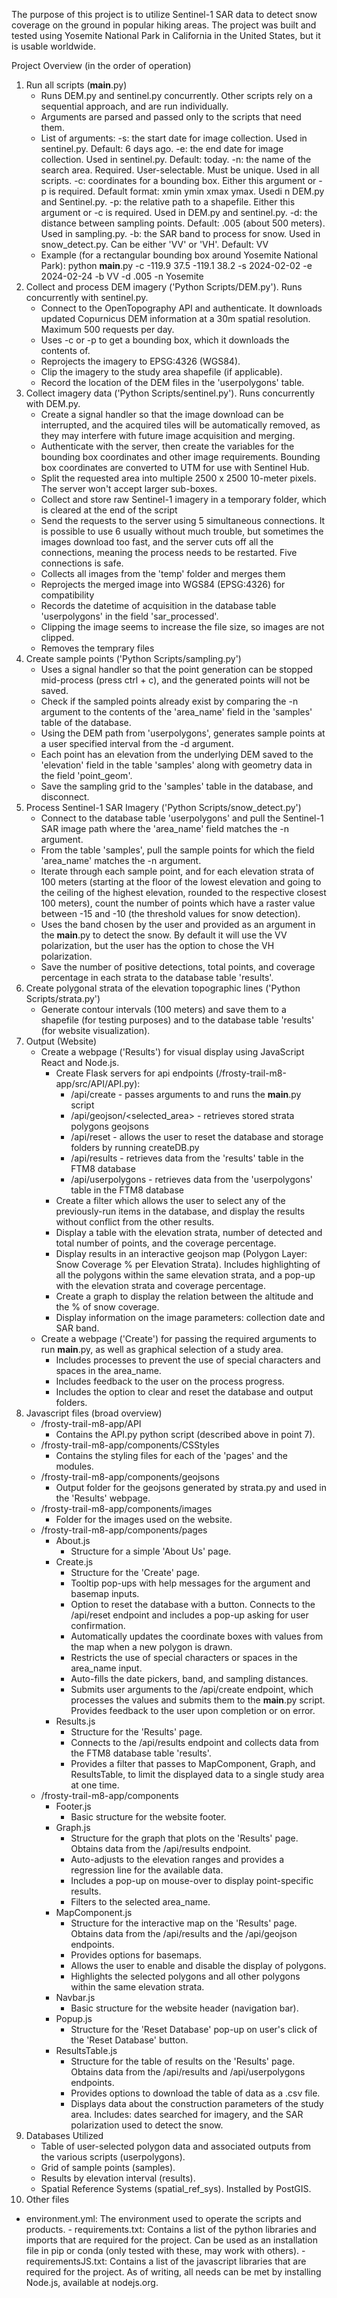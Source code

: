 The purpose of this project is to utilize Sentinel-1 SAR data to detect snow coverage on the ground in popular hiking areas.
The project was built and tested using Yosemite National Park in California in the United States, but it is usable worldwide.
 
Project Overview (in the order of operation)
1. Run all scripts (__main__.py)
   - Runs DEM.py and sentinel.py concurrently. Other scripts rely on a sequential approach, and are run individually. 
   - Arguments are parsed and passed only to the scripts that need them. 
   - List of arguments: 
      -s: the start date for image collection. Used in sentinel.py. Default: 6 days ago.
      -e: the end date for image collection. Used in sentinel.py. Default: today.
      -n: the name of the search area. Required. User-selectable. Must be unique. Used in all scripts.
      -c: coordinates for a bounding box. Either this argument or -p is required. Default format: xmin ymin xmax ymax. Usedi n DEM.py and Sentinel.py.
      -p: the relative path to a shapefile. Either this argument or -c is required. Used in DEM.py and sentinel.py.
      -d: the distance between sampling points. Default: .005 (about 500 meters). Used in sampling.py.
      -b: the SAR band to process for snow. Used in snow_detect.py. Can be either 'VV' or 'VH'. Default: VV
   - Example (for a rectangular bounding box around Yosemite National Park):
         python __main__.py -c -119.9 37.5 -119.1 38.2 -s 2024-02-02 -e 2024-02-24 -b VV -d .005 -n Yosemite 
2. Collect and process DEM imagery ('Python Scripts/DEM.py'). Runs concurrently with sentinel.py.
   - Connect to the OpenTopography API and authenticate. It downloads updated Copurnicus DEM information at a 30m spatial resolution. Maximum 500 requests per day.
   - Uses -c or -p to get a bounding box, which it downloads the contents of.
   - Reprojects the imagery to EPSG:4326 (WGS84). 
   - Clip the imagery to the study area shapefile (if applicable).
   - Record the location of the DEM files in the 'userpolygons' table.
3. Collect imagery data ('Python Scripts/sentinel.py'). Runs concurrently with DEM.py.
   - Create a signal handler so that the image download can be interrupted, and the acquired tiles will be automatically removed, as they may interfere with future image acquisition and merging.
   - Authenticate with the server, then create the variables for the bounding box coordinates and other image requirements. Bounding box coordinates are converted to UTM for use with Sentinel Hub.
   - Split the requested area into multiple 2500 x 2500 10-meter pixels. The server won't accept larger sub-boxes.
   - Collect and store raw Sentinel-1 imagery in a temporary folder, which is cleared at the end of the script
   - Send the requests to the server using 5 simultaneous connections. It is possible to use 6 usually without much trouble, but sometimes the images download too fast, and the server cuts off all the connections, meaning the process needs to be restarted. Five connections is safe.
   - Collects all images from the 'temp' folder and merges them
   - Reprojects the merged image into WGS84 (EPSG:4326) for compatibility
   - Records the datetime of acquisition in the database table 'userpolygons' in the field 'sar_processed'.
   - Clipping the image seems to increase the file size, so images are not clipped.
   - Removes the temprary files
4. Create sample points ('Python Scripts/sampling.py')
   - Uses a signal handler so that the point generation can be stopped mid-process (press ctrl + c), and the generated points will not be saved.
   - Check if the sampled points already exist by comparing the -n argument to the contents of the 'area_name' field in the 'samples' table of the database.
   - Using the DEM path from 'userpolygons', generates sample points at a user specified interval from the -d argument. 
   - Each point has an elevation from the underlying DEM saved to the 'elevation' field in the table 'samples' along with geometry data in the field 'point_geom'.
   - Save the sampling grid to the 'samples' table in the database, and disconnect.
5. Process Sentinel-1 SAR Imagery ('Python Scripts/snow_detect.py')
   - Connect to the database table 'userpolygons' and pull the Sentinel-1 SAR image path where the 'area_name' field matches the -n argument.
   - From the table 'samples', pull the sample points for which the field 'area_name' matches the -n argument.
   - Iterate through each sample point, and for each elevation strata of 100 meters (starting at the floor of the lowest elevation and going to the ceiling of the highest elevation, rounded to the respective closest 100 meters), count the number of points which have a raster value between -15 and -10 (the threshold values for snow detection).
   - Uses the band chosen by the user and provided as an argument in the __main__.py to detect the snow. By default it will use the VV polarization, but the user has the option to chose the VH polarization.
   - Save the number of positive detections, total points, and coverage percentage in each strata to the database table 'results'.
6. Create polygonal strata of the elevation topographic lines ('Python Scripts/strata.py')
   - Generate contour intervals (100 meters) and save them to a shapefile (for testing purposes) and to the database table 'results' (for website visualization).
7. Output (Website)
   - Create a webpage ('Results') for visual display using JavaScript React and Node.js.
     - Create Flask servers for api endpoints (/frosty-trail-m8-app/src/API/API.py):
       -  /api/create - passes arguments to and runs the __main__.py script
       -  /api/geojson/<selected_area> - retrieves stored strata polygons geojsons
       -  /api/reset - allows the user to reset the database and storage folders by running createDB.py
       -  /api/results - retrieves data from the 'results' table in the FTM8 database
       -  /api/userpolygons - retrieves data from the 'userpolygons' table in the FTM8 database
     - Create a filter which allows the user to select any of the previously-run items in the database, and display the results without conflict from the other results.
     - Display a table with the elevation strata, number of detected and total number of points, and the coverage percentage. 
     - Display results in an interactive geojson map (Polygon Layer: Snow Coverage % per Elevation Strata). Includes highlighting of all the polygons within the same elevation strata, and a pop-up with the elevation strata and coverage percentage.
     - Create a graph to display the relation between the altitude and the % of snow coverage.
     - Display information on the image parameters: collection date and SAR band.
   - Create a webpage ('Create') for passing the required arguments to run __main__.py, as well as graphical selection of a study area.
     - Includes processes to prevent the use of special characters and spaces in the area_name. 
     - Includes feedback to the user on the process progress. 
     - Includes the option to clear and reset the database and output folders.
8. Javascript files (broad overview) 
   - /frosty-trail-m8-app/API
     - Contains the API.py python script (described above in point 7).
   - /frosty-trail-m8-app/components/CSStyles
     - Contains the styling files for each of the 'pages' and the modules.
   - /frosty-trail-m8-app/components/geojsons
     - Output folder for the geojsons generated by strata.py and used in the 'Results' webpage.
   - /frosty-trail-m8-app/components/images
     - Folder for the images used on the website.
   - /frosty-trail-m8-app/components/pages
     - About.js
       - Structure for a simple 'About Us' page.
     - Create.js
       - Structure for the 'Create' page. 
       - Tooltip pop-ups with help messages for the argument and basemap inputs.
       - Option to reset the database with a button. Connects to the /api/reset endpoint and includes a pop-up asking for user confirmation. 
       - Automatically updates the coordinate boxes with values from the map when a new polygon is drawn. 
       - Restricts the use of special characters or spaces in the area_name input.
       - Auto-fills the date pickers, band, and sampling distances. 
       - Submits user arguments to the /api/create endpoint, which processes the values and submits them to the __main__.py script. Provides feedback to the user upon completion or on error. 
     - Results.js
       - Structure for the 'Results' page. 
       - Connects to the /api/results endpoint and collects data from the FTM8 database table 'results'. 
       - Provides a filter that passes to MapComponent, Graph, and ResultsTable, to limit the displayed data to a single study area at one time.  
   - /frosty-trail-m8-app/components
     - Footer.js
       - Basic structure for the website footer.
     - Graph.js
       - Structure for the graph that plots on the 'Results' page. Obtains data from the /api/results endpoint.
       - Auto-adjusts to the elevation ranges and provides a regression line for the available data.
       - Includes a pop-up on mouse-over to display point-specific results.
       - Filters to the selected area_name.
     - MapComponent.js
       - Structure for the interactive map on the 'Results' page. Obtains data from the /api/results and the /api/geojson endpoints.
       - Provides options for basemaps. 
       - Allows the user to enable and disable the display of polygons.
       - Highlights the selected polygons and all other polygons within the same elevation strata.
     - Navbar.js
       - Basic structure for the website header (navigation bar).
     - Popup.js
       - Structure for the 'Reset Database' pop-up on user's click of the 'Reset Database' button. 
     - ResultsTable.js
       - Structure for the table of results on the 'Results' page. Obtains data from the /api/results and /api/userpolygons endpoints.
       - Provides options to download the table of data as a .csv file.
       - Displays data about the construction parameters of the study area. Includes: dates searched for imagery, and the SAR polarization used to detect the snow.
9. Databases Utilized
   - Table of user-selected polygon data and associated outputs from the various scripts (userpolygons).
   - Grid of sample points (samples).
   - Results by elevation interval (results).
   - Spatial Reference Systems (spatial_ref_sys). Installed by PostGIS.
10. Other files
   - environment.yml: The environment used to operate the scripts and products.
    - requirements.txt: Contains a list of the python libraries and imports that are required for the project. Can be used as an installation file in pip or conda (only tested with these, may work with others). 
    - requirementsJS.txt: Contains a list of the javascript libraries that are required for the project. As of writing, all needs can be met by installing Node.js, available at nodejs.org. 
